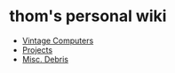 # thom's personal wiki

- [Vintage Computers](docs/vintage_comps/computer_list.md)
- [Projects](docs/projects.md)
- [Misc. Debris](docs/misc_debris.md)
